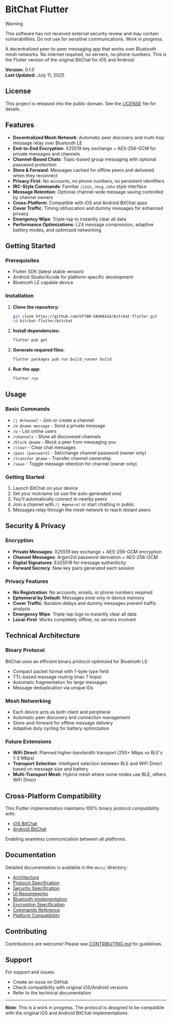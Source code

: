 # BitChat Flutter

> [!WARNING]
> This software has not received external security review and may contain vulnerabilities. Do not use for sensitive communications. Work in progress.

A decentralized peer-to-peer messaging app that works over Bluetooth mesh networks. No internet required, no servers, no phone numbers. This is the Flutter version of the original BitChat for iOS and Android.

**Version:** 0.1.0  
**Last Updated:** July 11, 2025

## License

This project is released into the public domain. See the [LICENSE](LICENSE) file for details.

## Features

- **Decentralized Mesh Network**: Automatic peer discovery and multi-hop message relay over Bluetooth LE
- **End-to-End Encryption**: X25519 key exchange + AES-256-GCM for private messages and channels
- **Channel-Based Chats**: Topic-based group messaging with optional password protection
- **Store & Forward**: Messages cached for offline peers and delivered when they reconnect
- **Privacy First**: No accounts, no phone numbers, no persistent identifiers
- **IRC-Style Commands**: Familiar `/join`, `/msg`, `/who` style interface
- **Message Retention**: Optional channel-wide message saving controlled by channel owners
- **Cross-Platform**: Compatible with iOS and Android BitChat apps
- **Cover Traffic**: Timing obfuscation and dummy messages for enhanced privacy
- **Emergency Wipe**: Triple-tap to instantly clear all data
- **Performance Optimizations**: LZ4 message compression, adaptive battery modes, and optimized networking

## Getting Started

### Prerequisites

- Flutter SDK (latest stable version)
- Android Studio/Xcode for platform-specific development
- Bluetooth LE capable device

### Installation

1. **Clone the repository:**
   ```bash
   git clone https://github.com/UTTAM-VAGHASIA/bitchat-flutter.git
   cd bitchat-flutter/bitchat
   ```

2. **Install dependencies:**
   ```bash
   flutter pub get
   ```

3. **Generate required files:**
   ```bash
   flutter packages pub run build_runner build
   ```

4. **Run the app:**
   ```bash
   flutter run
   ```

## Usage

### Basic Commands

- `/j #channel` - Join or create a channel
- `/m @name message` - Send a private message
- `/w` - List online users
- `/channels` - Show all discovered channels
- `/block @name` - Block a peer from messaging you
- `/clear` - Clear chat messages
- `/pass [password]` - Set/change channel password (owner only)
- `/transfer @name` - Transfer channel ownership
- `/save` - Toggle message retention for channel (owner only)

### Getting Started

1. Launch BitChat on your device
2. Set your nickname (or use the auto-generated one)
3. You'll automatically connect to nearby peers
4. Join a channel with `/j #general` or start chatting in public
5. Messages relay through the mesh network to reach distant peers

## Security & Privacy

### Encryption
- **Private Messages**: X25519 key exchange + AES-256-GCM encryption
- **Channel Messages**: Argon2id password derivation + AES-256-GCM
- **Digital Signatures**: Ed25519 for message authenticity
- **Forward Secrecy**: New key pairs generated each session

### Privacy Features
- **No Registration**: No accounts, emails, or phone numbers required
- **Ephemeral by Default**: Messages exist only in device memory
- **Cover Traffic**: Random delays and dummy messages prevent traffic analysis
- **Emergency Wipe**: Triple-tap logo to instantly clear all data
- **Local-First**: Works completely offline, no servers involved

## Technical Architecture

### Binary Protocol
BitChat uses an efficient binary protocol optimized for Bluetooth LE:
- Compact packet format with 1-byte type field
- TTL-based message routing (max 7 hops)
- Automatic fragmentation for large messages
- Message deduplication via unique IDs

### Mesh Networking
- Each device acts as both client and peripheral
- Automatic peer discovery and connection management
- Store-and-forward for offline message delivery
- Adaptive duty cycling for battery optimization

### Future Extensions
- **WiFi Direct**: Planned higher-bandwidth transport (250+ Mbps vs BLE's 1-3 Mbps)
- **Transport Selection**: Intelligent selection between BLE and WiFi Direct based on message size and battery
- **Multi-Transport Mesh**: Hybrid mesh where some nodes use BLE, others WiFi Direct

## Cross-Platform Compatibility

This Flutter implementation maintains 100% binary protocol compatibility with:
- [iOS BitChat](https://github.com/permissionlesstech/bitchat)
- [Android BitChat](https://github.com/permissionlesstech/bitchat-android)

Enabling seamless communication between all platforms.

## Documentation

Detailed documentation is available in the `docs/` directory:

- [Architecture](docs/ARCHITECTURE.md)
- [Protocol Specification](docs/PROTOCOL_SPEC.md)
- [Security Specification](docs/SECURITY_SPEC.md)
- [UI Requirements](docs/UI_REQUIREMENTS.md)
- [Bluetooth Implementation](docs/BLUETOOTH_IMPLEMENTATION.md)
- [Encryption Specification](docs/ENCRYPTION_SPEC.md)
- [Commands Reference](docs/COMMANDS_REFERENCE.md)
- [Platform Compatibility](docs/PLATFORM_COMPATIBILITY.md)

## Contributing

Contributions are welcome! Please see [CONTRIBUTING.md](CONTRIBUTING.md) for guidelines.

## Support

For support and issues:
- Create an issue on GitHub
- Check compatibility with original iOS/Android versions
- Refer to the technical documentation

---

**Note**: This is a work in progress. The protocol is designed to be compatible with the original iOS and Android BitChat implementations.
